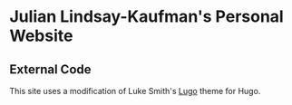 # Julian Lindsay-Kaufman's Personal Website

## External Code

This site uses a modification of Luke Smith's [Lugo](https://github.com/LukeSmithxyz/lugo) theme for Hugo.
